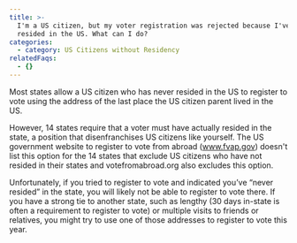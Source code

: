 ```yaml
---
title: >-
  I'm a US citizen, but my voter registration was rejected because I've never
  resided in the US. What can I do?
categories:
  - category: US Citizens without Residency
relatedFaqs:
  - {}
---
```

Most states allow a US citizen who has never resided in the US to register to vote using the address of the last place the US citizen parent lived in the US. 

However, 14 states require that a voter must have actually resided in the state, a position that disenfranchises US citizens like yourself. The US government website to register to vote from abroad (www.fvap.gov) doesn't list this option for the 14 states that exclude US citizens who have not resided in their states and votefromabroad.org also excludes this option.

Unfortunately, if you tried to register to vote and indicated you’ve “never resided” in the state, you will likely not be able to register to vote there. If you have a strong tie to another state, such as lengthy (30 days in-state is often a requirement to register to vote) or multiple visits to friends or relatives, you might try to use one of those addresses to register to vote this year.
